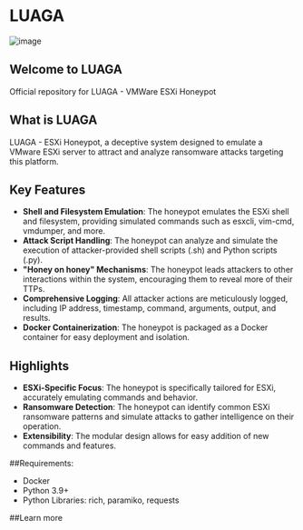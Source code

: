 # LUAGA

![image](https://github.com/user-attachments/assets/b4a8a659-0740-4ee9-9bf6-b664da382071)

## Welcome to LUAGA 
Official repository for LUAGA - VMWare ESXi Honeypot

## What is LUAGA 
LUAGA - ESXi Honeypot, a deceptive system designed to emulate a VMware ESXi server to attract and analyze ransomware attacks targeting this platform.

## Key Features 

- **Shell and Filesystem Emulation**: The honeypot emulates the ESXi shell and filesystem, providing simulated commands such as esxcli, vim-cmd, vmdumper, and more.
- **Attack Script Handling**: The honeypot can analyze and simulate the execution of attacker-provided shell scripts (.sh) and Python scripts (.py).
- **"Honey on honey" Mechanisms**: The honeypot leads attackers to other interactions within the system, encouraging them to reveal more of their TTPs.
- **Comprehensive Logging**: All attacker actions are meticulously logged, including IP address, timestamp, command, arguments, output, and results.
- **Docker Containerization**: The honeypot is packaged as a Docker container for easy deployment and isolation.

## Highlights

- **ESXi-Specific Focus**: The honeypot is specifically tailored for ESXi, accurately emulating commands and behavior.
- **Ransomware Detection**: The honeypot can identify common ESXi ransomware patterns and simulate attacks to gather intelligence on their operation.
- **Extensibility**: The modular design allows for easy addition of new commands and features.

##Requirements:

* Docker
* Python 3.9+
* Python Libraries: rich, paramiko, requests

##Learn more
